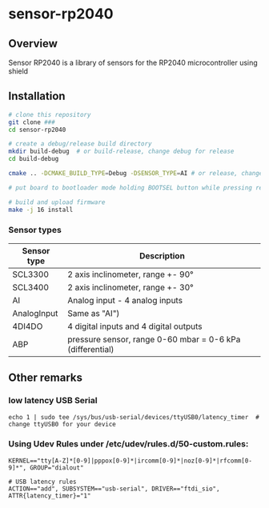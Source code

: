 # sensor-rp2040
## Overview

Sensor RP2040 is a library of sensors for the RP2040 microcontroller using shield 

## Installation

```bash
# clone this repository
git clone ###
cd sensor-rp2040

# create a debug/release build directory
mkdir build-debug  # or build-release, change debug for release
cd build-debug

cmake .. -DCMAKE_BUILD_TYPE=Debug -DSENSOR_TYPE=AI # or release, change AI for other sensor type

# put board to bootloader mode holding BOOTSEL button while pressing reset button

# build and upload firmware
make -j 16 install
```

### Sensor types

| Sensor type | Description                                                  |
|-------------|--------------------------------------------------------------|
| SCL3300     | 2 axis inclinometer, range +- 90°                            |
| SCL3400     | 2 axis inclinometer, range +- 30°                            |
| AI          | Analog input - 4 analog inputs                               |
| AnalogInput | Same as "AI")                                                |
| 4DI4DO      | 4 digital inputs and 4 digital outputs                       |
| ABP         | pressure sensor, range 0-60 mbar = 0-6 kPa (differential)    |

## Other remarks
### low latency USB Serial
```shell
echo 1 | sudo tee /sys/bus/usb-serial/devices/ttyUSB0/latency_timer  # change ttyUSB0 for your device
```

### Using Udev Rules under /etc/udev/rules.d/50-custom.rules:
```shell
KERNEL=="tty[A-Z]*[0-9]|pppox[0-9]*|ircomm[0-9]*|noz[0-9]*|rfcomm[0-9]*", GROUP="dialout"

# USB latency rules
ACTION=="add", SUBSYSTEM=="usb-serial", DRIVER=="ftdi_sio", ATTR{latency_timer}="1"
```
